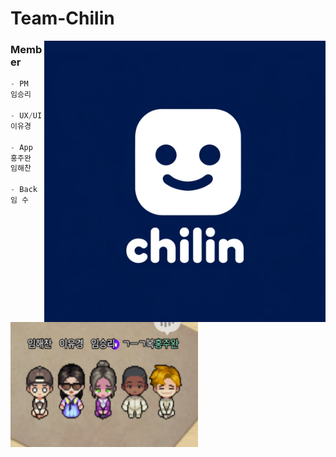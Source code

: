 # Team-Chilin
<img src="/profile/chilinProfile.png" width="450" height="450" align="right"/>

### Member

```js
- PM
임승리

- UX/UI
이유경 

- App 
홍주완
임해찬

- Back
임 수
```
<img src="/profile/zep.png" width="300" height="200" align="left"/>
